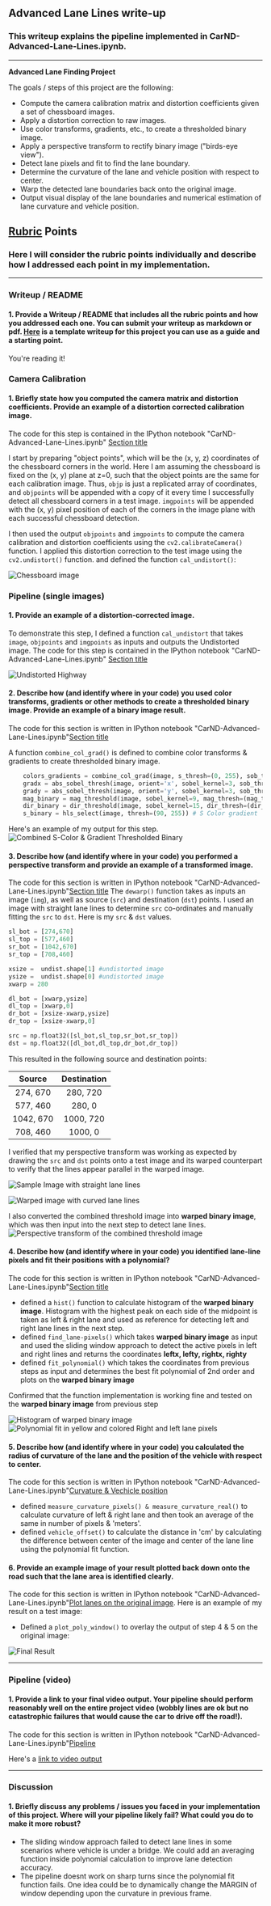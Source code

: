 ## Advanced Lane Lines write-up

### This writeup explains the pipeline implemented in CarND-Advanced-Lane-Lines.ipynb. 

---

**Advanced Lane Finding Project**

The goals / steps of this project are the following:

* Compute the camera calibration matrix and distortion coefficients given a set of chessboard images.
* Apply a distortion correction to raw images.
* Use color transforms, gradients, etc., to create a thresholded binary image.
* Apply a perspective transform to rectify binary image ("birds-eye view").
* Detect lane pixels and fit to find the lane boundary.
* Determine the curvature of the lane and vehicle position with respect to center.
* Warp the detected lane boundaries back onto the original image.
* Output visual display of the lane boundaries and numerical estimation of lane curvature and vehicle position.

[//]: # (Image References)

[image1]: output_images/undistorted_chessboard.png "Undistorted Chessboard"
[image1a]: output_images/undistorted_highway.png "Undistorted Highway"
[image2]: output_images/Perspective_Transform_straight.png "Road Transformed Straight Lane"
[image2a]: output_images/Perspective_Transform_curved.png "Road Transformed Curved Lane"
[image3]: output_images/binary_combo_example.png "Binary Example"
[image4]: output_images/warped_binary.png "Warped Binary Example"
[image4a]: output_images/histogram_warped.png "Warped Binary Example"
[image5]: output_images/color_fit_lines.png "Fit Visual"
[image5]: output_images/color_fit_lines.png "Search around polynomial function"
[image6]: output_images/example_output.png "Output"
[video1]: test_videos_output/project_video_output.mp4 "Video"

## [Rubric](https://review.udacity.com/#!/rubrics/571/view) Points

### Here I will consider the rubric points individually and describe how I addressed each point in my implementation.  

---

### Writeup / README

#### 1. Provide a Writeup / README that includes all the rubric points and how you addressed each one.  You can submit your writeup as markdown or pdf.  [Here](https://github.com/udacity/CarND-Advanced-Lane-Lines/blob/master/writeup_template.md) is a template writeup for this project you can use as a guide and a starting point.  

You're reading it!

### Camera Calibration

#### 1. Briefly state how you computed the camera matrix and distortion coefficients. Provide an example of a distortion corrected calibration image.

The code for this step is contained in the IPython notebook "CarND-Advanced-Lane-Lines.ipynb" [Section title](#Compute-the-camera-calibration-matrix-and-distortion-coefficients)

I start by preparing "object points", which will be the (x, y, z) coordinates of the chessboard corners in the world. Here I am assuming the chessboard is fixed on the (x, y) plane at z=0, such that the object points are the same for each calibration image.  Thus, `objp` is just a replicated array of coordinates, and `objpoints` will be appended with a copy of it every time I successfully detect all chessboard corners in a test image.  `imgpoints` will be appended with the (x, y) pixel position of each of the corners in the image plane with each successful chessboard detection.  

I then used the output `objpoints` and `imgpoints` to compute the camera calibration and distortion coefficients using the `cv2.calibrateCamera()` function.  I applied this distortion correction to the test image using the `cv2.undistort()` function. and defined the function `cal_undistort()`: 

![Chessboard image][image1]


### Pipeline (single images)

#### 1. Provide an example of a distortion-corrected image.

To demonstrate this step, I defined a function `cal_undistort` that takes `image`, `objpoints` and `imgpoints`  as inputs and outputs the Undistorted image. The code for this step is contained in the IPython notebook "CarND-Advanced-Lane-Lines.ipynb"
[Section title](#Test-distortion-correction-coefficients-on-a-raw-image)

![Undistorted Highway][image1a]

#### 2. Describe how (and identify where in your code) you used color transforms, gradients or other methods to create a thresholded binary image.  Provide an example of a binary image result.

The code for this section is written in IPython notebook "CarND-Advanced-Lane-Lines.ipynb"[Section title](#Combine-gradients-&-S-Color-thresholds-to-create-a-thresholded-binary-image.)

A function `combine_col_grad()` is defined to combine color transforms & gradients to create thresholded binary image. 
```python
    colors_gradients = combine_col_grad(image, s_thresh=(0, 255), sob_thresh = (20,100), mag_thresh=(30,100), dir_thresh=(0.7, 1.3)) #
    gradx = abs_sobel_thresh(image, orient='x', sobel_kernel=3, sob_thresh=(sob_thresh[0], sob_thresh[1])) # Sobel X gradient
    grady = abs_sobel_thresh(image, orient='y', sobel_kernel=3, sob_thresh=(sob_thresh[0], sob_thresh[1])) # Sobel Y gradient
    mag_binary = mag_threshold(image, sobel_kernel=9, mag_thresh=(mag_thresh[0], mag_thresh[1])) # Magnitude gradient
    dir_binary = dir_threshold(image, sobel_kernel=15, dir_thresh=(dir_thresh[0], dir_thresh[1])) # Direction Gradient
    s_binary = hls_select(image, thresh=(90, 255)) # S Color gradient
```

Here's an example of my output for this step. 
![Combined S-Color & Gradient Thresholded Binary][image3]

#### 3. Describe how (and identify where in your code) you performed a perspective transform and provide an example of a transformed image.

The code for this section is written in IPython notebook "CarND-Advanced-Lane-Lines.ipynb"[Section title](#Perspective-transform)
The `dewarp()` function takes as inputs an image (`img`), as well as source (`src`) and destination (`dst`) points.  I used an image with straight lane lines to determine `src` co-ordinates and manually fitting the `src` to `dst`. Here is my `src` & `dst` values.  

```python
sl_bot = [274,670]
sl_top = [577,460]
sr_bot = [1042,670]
sr_top = [708,460]

xsize =  undist.shape[1] #undistorted image
ysize =  undist.shape[0] #undistorted image
xwarp = 280

dl_bot = [xwarp,ysize]
dl_top = [xwarp,0]
dr_bot = [xsize-xwarp,ysize]
dr_top = [xsize-xwarp,0]

src = np.float32([sl_bot,sl_top,sr_bot,sr_top])
dst = np.float32([dl_bot,dl_top,dr_bot,dr_top])
```

This resulted in the following source and destination points:

| Source        | Destination   | 
|:-------------:|:-------------:| 
| 274, 670      | 280, 720      | 
| 577, 460      | 280,   0      |
| 1042, 670     | 1000, 720     |
| 708, 460      | 1000, 0       |

I verified that my perspective transform was working as expected by drawing the `src` and `dst` points onto a test image and its warped counterpart to verify that the lines appear parallel in the warped image.

![Sample Image with straight lane lines][image2]

![Warped image with curved lane lines][image2a]

I also converted the combined threshold image into **warped binary image**, which was then input into the next step to detect lane lines.  
![Perspective transform of the combined threshold image][image4]

#### 4. Describe how (and identify where in your code) you identified lane-line pixels and fit their positions with a polynomial?

The code for this section is written in IPython notebook "CarND-Advanced-Lane-Lines.ipynb"[Section title](#Perspective-transform) 
- defined a `hist()` function to calculate histogram of the **warped binary image**. Histogram with the highest peak on each side of the midpoint is taken as left & right lane and used as reference for detecting left and right lane lines in the next step. 
- defined `find_lane-pixels()` which takes **warped binary image** as input and used the sliding window approach to detect the active pixels in left and right lines and returns the coordinates **leftx, lefty, rightx, righty** 
- defined `fit_polynomial()` which takes the coordinates from previous steps as input and determines the best fit polynomial of 2nd order and plots on the **warped binary image** 

Confirmed that the function implementation is working fine and tested on the **warped binary image** from previous step

![Histogram of warped binary image][image4a]
![Polynomial fit in yellow and colored Right and left lane pixels][image5]

#### 5. Describe how (and identify where in your code) you calculated the radius of curvature of the lane and the position of the vehicle with respect to center.

The code for this section is written in IPython notebook "CarND-Advanced-Lane-Lines.ipynb"[Curvature & Vechicle position](#Determine-the-curvature-of-the-lane-and-vehicle-position-with-respect-to-center.)

- defined `measure_curvature_pixels() & measure_curvature_real()` to calculate curvature of left & right lane and then took an average of the same in number of pixels & 'meters'. 
- defined `vehicle_offset()` to calculate the distance in 'cm' by calculating the difference between center of the image and center of the lane line using the polynomial fit function. 
 
#### 6. Provide an example image of your result plotted back down onto the road such that the lane area is identified clearly.

The code for this section is written in IPython notebook "CarND-Advanced-Lane-Lines.ipynb"[Plot lanes on the original image](#Plot-lanes-back-on-the-original-image).  Here is an example of my result on a test image:

- Defined a `plot_poly_window()` to overlay the output of step 4 & 5 on the original image:

![Final Result][image6]

---

### Pipeline (video)

#### 1. Provide a link to your final video output.  Your pipeline should perform reasonably well on the entire project video (wobbly lines are ok but no catastrophic failures that would cause the car to drive off the road!).

The code for this section is written in IPython notebook "CarND-Advanced-Lane-Lines.ipynb"[Pipeline](#Video-Pipeline)

Here's a [link to video output][video1]

---

### Discussion

#### 1. Briefly discuss any problems / issues you faced in your implementation of this project.  Where will your pipeline likely fail?  What could you do to make it more robust?

- The sliding window approach failed to detect lane lines in some scenarios where vehicle is under a bridge. We could add an averaging function inside polynomial calculation to improve lane detection accuracy. 
- The pipeline doesnt work on sharp turns since the polynomial fit function fails. One idea could be to dynamically change the MARGIN of window depending upon the curvature in previous frame. 
